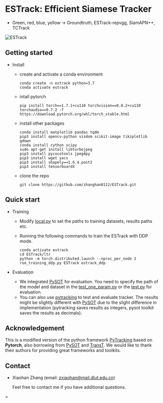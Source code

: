 # ESTrack: Efficient Siamese Tracker


+ Green, red, blue, yellow  -> Groundtruth, ESTrack-repvgg, SiamAPN++, TCTrack

![ESTrack](/home/zxh/ESTrack.gif)

## Getting started

+ Install

  + create and activate a conda environment

    ```
    conda create -n estrack python=3.7
    conda activate estrack
    ```

  + intall pytorch

    ```
    pip install torch==1.7.1+cu110 torchvision==0.8.2+cu110 torchaudio==0.7.2 -f https://download.pytorch.org/whl/torch_stable.html
    ```

  + install other packages

    ```
    conda install matplotlib pandas tqdm
    pip3 install opencv-python visdom scikit-image tikzplotlib gdown
    conda install cython scipy
    sudo apt-get install libturbojpeg
    pip3 install pycocotools jpeg4py
    pip3 install wget yacs
    pip3 install shapely==1.6.4.post2
    pip3 install tensorboardX
    ```

  + clone the repo

    ``` 
    git clone https://github.com/zhanghan0112/ESTrack.git
    ```

## Quick start

+ Training

  + Modify [local.py](https://github.com/zhanghan0112/ESTrack/blob/main/ltr/admin/local.py) to set the paths to training datasets, results paths etc.

  + Running the following commands to train the ESTrack with DDP mode.

    ```
    conda activate estrack
    cd ESTrack/ltr
    python -m torch.distributed.launch --nproc_per_node 2 run_training_ddp.py ESTrack estrack_ddp
    ```

+ Evaluation

  + We integrated [PySOT](https://github.com/zhanghan0112/ESTrack/tree/main/pysot_toolkit) for evaluation. You need to specify the path of the model and dataset in the [test_one_param.py](https://github.com/zhanghan0112/ESTrack/blob/main/pysot_toolkit/test_one_param.py) or the [test.py](https://github.com/zhanghan0112/ESTrack/blob/main/pysot_toolkit/test.py) for evaluation.
  + You can also use [pytracking](https://github.com/zhanghan0112/ESTrack/tree/main/pytracking) to test and evaluate tracker. The results might be slightly different with [PySOT](https://github.com/STVIR/pysot) due to the slight difference in implementation (pytracking saves  results as integers, pysot toolkit saves the results as decimals).

## Acknowledgement

This is a modified version of the python framework [PyTracking](https://github.com/visionml/pytracking) based on **Pytorch**, also borrowing from [PySOT](https://github.com/STVIR/pysot) and [TransT](https://github.com/chenxin-dlut/TransT). We would like to thank their authors for providing great frameworks and toolkits.

## Contact

+ Xiaohan Zhang (email: zxiaohan@mail.dlut.edu.cn)

  Feel free to contact me if you have additional questions.



















=

## 
